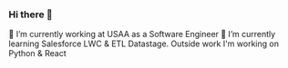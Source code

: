 ### Hi there 👋
🔭 I’m currently working at USAA as a Software Engineer
🌱 I’m currently learning Salesforce LWC & ETL Datastage. Outside work I'm working on Python & React
<!--
**PSoysauce/PSoysauce** is a ✨ _special_ ✨ repository because its `README.md` (this file) appears on your GitHub profile.

Here are some ideas to get you started:

- 🔭 I’m currently working at USAA as a Software Engineer
- 🌱 I’m currently learning ...
- 👯 I’m looking to collaborate on ...
- 🤔 I’m looking for help with ...
- 💬 Ask me about ...
- 📫 How to reach me: ...
- 😄 Pronouns: ...
- ⚡ Fun fact: ...
-->

